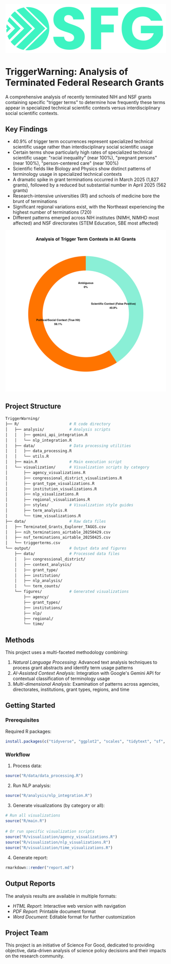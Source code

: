![](assets/images/sfg_full_teal.png)

# TriggerWarning: Analysis of Terminated Federal Research Grants

A comprehensive analysis of recently terminated NIH and NSF grants containing specific "trigger terms" to determine how frequently these terms appear in specialized technical scientific contexts versus interdisciplinary social scientific contexts.

## Key Findings

- 40.9% of trigger term occurrences represent specialized technical scientific usage rather than interdisciplinary social scientific usage
- Certain terms show particularly high rates of specialized technical scientific usage: "racial inequality" (near 100%), "pregnant persons" (near 100%), "person-centered care" (near 100%)
- Scientific fields like Biology and Physics show distinct patterns of terminology usage in specialized technical contexts
- A dramatic spike in grant terminations occurred in March 2025 (1,827 grants), followed by a reduced but substantial number in April 2025 (562 grants)
- Research-intensive universities (R1) and schools of medicine bore the brunt of terminations
- Significant regional variations exist, with the Northeast experiencing the highest number of terminations (720)
- Different patterns emerged across NIH institutes (NIMH, NIMHD most affected) and NSF directorates (STEM Education, SBE most affected)

![Overall Context Analysis](output/figures/terms/overall_context_donut.png)

## Project Structure

```bash
TriggerWarning/
├── R/                      # R code directory
│   ├── analysis/           # Analysis scripts
│   │   ├── gemini_api_integration.R
│   │   └── nlp_integration.R
│   ├── data/               # Data processing utilities
│   │   ├── data_processing.R
│   │   └── utils.R
│   ├── main.R              # Main execution script
│   └── visualization/      # Visualization scripts by category
│       ├── agency_visualizations.R
│       ├── congressional_district_visualizations.R
│       ├── grant_type_visualizations.R
│       ├── institution_visualizations.R
│       ├── nlp_visualizations.R
│       ├── regional_visualizations.R
│       ├── styles/         # Visualization style guides
│       ├── term_analysis.R
│       └── time_visualizations.R
├── data/                   # Raw data files
│   ├── Terminated_Grants_Explorer_TAGGS.csv
│   ├── nih_terminations_airtable_20250429.csv
│   ├── nsf_terminations_airtable_20250425.csv
│   └── triggerterms.csv
└── output/                 # Output data and figures
    ├── data/               # Processed data files
    │   ├── congressional_district/
    │   ├── context_analysis/
    │   ├── grant_type/
    │   ├── institution/
    │   ├── nlp_analysis/
    │   └── term_counts/
    └── figures/            # Generated visualizations
        ├── agency/
        ├── grant_types/
        ├── institutions/
        ├── nlp/
        ├── regional/
        └── time/
```

## Methods
This project uses a multi-faceted methodology combining:

1. *Natural Language Processing*: Advanced text analysis techniques to process grant abstracts and identify term usage patterns
2. *AI-Assisted Context Analysis*: Integration with Google's Gemini API for contextual classification of terminology usage
3. *Multi-dimensional Analysis*: Examination of patterns across agencies, directorates, institutions, grant types, regions, and time

## Getting Started
### Prerequisites

Required R packages:

```r
install.packages(c("tidyverse", "ggplot2", "scales", "tidytext", "sf", "httr", "jsonlite"))
```

### Workflow

1. Process data:
```r
source("R/data/data_processing.R")
```

2. Run NLP analysis:

```r
source("R/analysis/nlp_integration.R")
```

3. Generate visualizations (by category or all):

```r
# Run all visualizations
source("R/main.R")

# Or run specific visualization scripts
source("R/visualization/agency_visualizations.R")
source("R/visualization/nlp_visualizations.R")
source("R/visualization/time_visualizations.R")
```

4. Generate report:
```r
rmarkdown::render("report.md")
```

## Output Reports
The analysis results are available in multiple formats:

- *HTML Report*: Interactive web version with navigation
- *PDF Report*: Printable document format
- *Word Document*: Editable format for further customization

## Project Team
This project is an initiative of Science For Good, dedicated to providing objective, data-driven analysis of science policy decisions and their impacts on the research community.


  